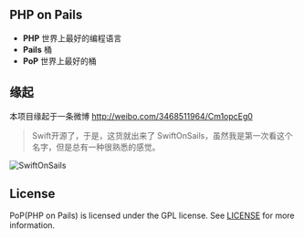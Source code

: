 ## PHP on Pails

- **PHP** 世界上最好的编程语言
- **Pails** 桶
- **PoP** 世界上最好的桶

## 缘起

本项目缘起于一条微博 http://weibo.com/3468511964/Cm1opcEg0

> Swift开源了，于是，这货就出来了 SwiftOnSails，虽然我是第一次看这个名字，但是总有一种很熟悉的感觉。

![SwiftOnSails](http://ww4.sinaimg.cn/large/cebd4adcjw1eszwzieu4rj20ft08smxk.jpg)

## License

PoP(PHP on Pails) is licensed under the GPL license. See [LICENSE](LICENSE) for more information.
